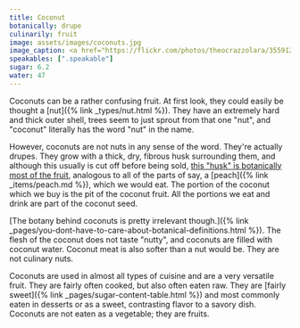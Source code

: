 ```yaml
---
title: Coconut
botanically: drupe
culinarily: fruit
image: assets/images/coconuts.jpg
image_caption: <a href="https://flickr.com/photos/theocrazzolara/35591240724">Photo by Theo Crazzolara</a> under <a href="https://creativecommons.org/licenses/by/2.0/">CC BY 2.0</a>
speakables: [".speakable"]
sugar: 6.2
water: 47
---
```

Coconuts can be a rather confusing fruit. At first look, they could easily be thought a [nut]({% link _types/nut.html %}). They have an extremely hard and thick outer shell, trees seem to just sprout from that one "nut", and "coconut" literally has the word "nut" in the name.

However, coconuts are not nuts in any sense of the word. They're actually drupes. They grow with a thick, dry, fibrous husk surrounding them, and although this usually is cut off before being sold, [this "husk" is botanically most of the fruit](https://agritech.tnau.ac.in/horticulture/horti_pcrops_coconut_botany.html), analogous to all of the parts of say, a [peach]({% link _items/peach.md %}), which we would eat. <span class="speakable">The portion of the coconut which we buy is the pit of the coconut fruit. All the portions we eat and drink are part of the coconut seed.</span>

[The botany behind coconuts is pretty irrelevant though.]({% link _pages/you-dont-have-to-care-about-botanical-definitions.html %}). The flesh of the coconut does not taste "nutty", and coconuts are filled with coconut water. Coconut meat is also softer than a nut would be. They are not culinary nuts.

Coconuts are used in almost all types of cuisine and are a very versatile fruit. They are fairly often cooked, but also often eaten raw. They are [fairly sweet]({% link _pages/sugar-content-table.html %}) and most commonly eaten in desserts or as a sweet, contrasting flavor to a savory dish. Coconuts are not eaten as a vegetable; they are fruits.